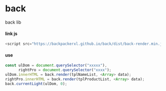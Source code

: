 # back
back lib

#### link js
```javascript
<script src="https://backpackerxl.github.io/back/dist/back-render.min.js" ></script>
```

#### use 

```javascript
const ulDom = document.querySelector("xxxxx"),
      rightPro = document.querySelector("xxxx");
ulDom.innerHTML = back.render(tplNameList, <Array> data);
rightPro.innerHTML = back.render(tplProductList, <Array> data);
back.currentLight(ulDom, 0);
```
